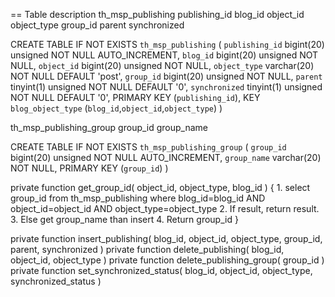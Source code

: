 == Table description
th_msp_publishing
publishing_id   blog_id   object_id   object_type   group_id   parent   synchronized

CREATE TABLE IF NOT EXISTS `th_msp_publishing` (
  `publishing_id` bigint(20) unsigned NOT NULL AUTO_INCREMENT,
  `blog_id` bigint(20) unsigned NOT NULL,
  `object_id` bigint(20) unsigned NOT NULL,
  `object_type` varchar(20) NOT NULL DEFAULT 'post',
  `group_id` bigint(20) unsigned NOT NULL,
  `parent` tinyint(1) unsigned NOT NULL DEFAULT '0',
  `synchronized` tinyint(1) unsigned NOT NULL DEFAULT '0',
  PRIMARY KEY (`publishing_id`),
  KEY `blog_object_type` (`blog_id`,`object_id`,`object_type`)
)

th_msp_publishing_group
group_id   group_name

CREATE TABLE IF NOT EXISTS `th_msp_publishing_group` (
  `group_id` bigint(20) unsigned NOT NULL AUTO_INCREMENT,
  `group_name` varchar(20) NOT NULL,
  PRIMARY KEY (`group_id`)
)

private function get_group_id( object_id, object_type, blog_id ) {
	1. select group_id from th_msp_publishing where blog_id=blog_id AND object_id=object_id AND object_type=object_type
	2. If result, return result.
	3. Else get group_name than insert
	4. Return group_id
}

private function insert_publishing( blog_id, object_id, object_type, group_id, parent, synchronized )
private function delete_publishing( blog_id, object_id, object_type )
private function delete_publishing_group( group_id )
private function set_synchronized_status( blog_id, object_id, object_type, synchronized_status )
